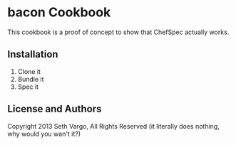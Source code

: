 bacon Cookbook
==============
This cookbook is a proof of concept to show that ChefSpec actually works.


Installation
------------
1. Clone it
2. Bundle it
3. Spec it


License and Authors
-------------------
Copyright 2013 Seth Vargo, All Rights Reserved (it literally does nothing, why would you wan't it?)
